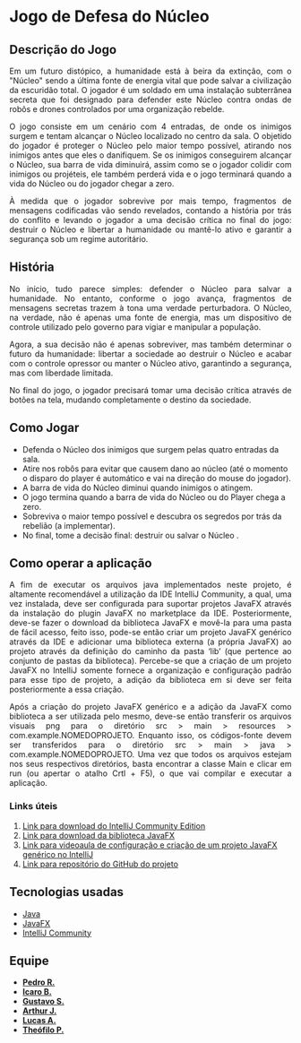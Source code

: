 # Jogo de Defesa do Núcleo

## Descrição do Jogo

<p style="text-align: justify;">
Em um futuro distópico, a humanidade está à beira da extinção, com o "Núcleo" sendo a última fonte de energia vital que pode salvar a civilização da escuridão total. O jogador é um soldado em uma instalação subterrânea secreta que foi designado para defender este Núcleo contra ondas de robôs e drones controlados por uma organização rebelde.
</p>

<p style="text-align: justify;">
O jogo consiste em um cenário com 4 entradas, de onde os inimigos surgem e tentam alcançar o Núcleo localizado no centro da sala. O objetido do jogador é proteger o Núcleo pelo maior tempo possível, atirando nos inimigos antes que eles o danifiquem. Se os inimigos conseguirem alcançar o Núcleo, sua barra de vida diminuirá, assim como se o jogador colidir com inimigos ou projéteis, ele também perderá vida e o jogo terminará quando a vida do Núcleo ou do jogador chegar a zero.
</p>

<p style="text-align: justify;">
À medida que o jogador sobrevive por mais tempo, fragmentos de mensagens codificadas vão sendo revelados, contando a história por trás do conflito e levando o jogador a uma decisão crítica no final do jogo: destruir o Núcleo e libertar a humanidade ou mantê-lo ativo e garantir a segurança sob um regime autoritário.
</p>

## História

<p style="text-align: justify;">
No início, tudo parece simples: defender o Núcleo para salvar a humanidade. No entanto, conforme o jogo avança, fragmentos de mensagens secretas trazem à tona uma verdade perturbadora. O Núcleo, na verdade, não é apenas uma fonte de energia, mas um dispositivo de controle utilizado pelo governo para vigiar e manipular a população.
</p>

<p style="text-align: justify;">
Agora, a sua decisão não é apenas sobreviver, mas também determinar o futuro da humanidade: libertar a sociedade ao destruir o Núcleo e acabar com o controle opressor ou manter o Núcleo ativo, garantindo a segurança, mas com liberdade limitada.
</p>

<p style="text-align: justify;">
No final do jogo, o jogador precisará tomar uma decisão crítica através de botões na tela, mudando completamente o destino da sociedade.
</p>

## Como Jogar

- Defenda o Núcleo dos inimigos que surgem pelas quatro entradas da sala.
- Atire nos robôs para evitar que causem dano ao núcleo (até o momento o disparo do player é automático e vai na direção do mouse do jogador).
- A barra de vida do Núcleo diminui quando inimigos o atingem.
- O jogo termina quando a barra de vida do Núcleo ou do Player chega a zero.
- Sobreviva o maior tempo possível e descubra os segredos por trás da rebelião (a implementar).
- No final, tome a decisão final: destruir ou salvar o Núcleo .

## Como operar a aplicação

<p style="text-align: justify;">
A fim de executar os arquivos java implementados neste projeto, é altamente recomendável a utilização da IDE IntelliJ Community, a qual, uma vez instalada, deve ser configurada para suportar projetos JavaFX através da instalação do plugin JavaFX no marketplace da IDE. Posteriormente, deve-se fazer o download da biblioteca JavaFX e movê-la para uma pasta de fácil acesso, feito isso, pode-se então criar um projeto JavaFX genérico através da IDE e adicionar uma biblioteca externa (a própria JavaFX) ao projeto através da definição do caminho da pasta ‘lib’ (que pertence ao conjunto de pastas da biblioteca). Percebe-se que a criação de um projeto JavaFX no IntelliJ somente fornece a organização  e configuração padrão para esse tipo de projeto, a adição da biblioteca em si deve ser feita posteriormente a essa criação.
</p>

<p style="text-align: justify;">
Após a criação do projeto JavaFX genérico e a adição da JavaFX como biblioteca a ser utilizada pelo mesmo, deve-se então transferir os arquivos visuais png para o diretório src > main >  resources >  com.example.NOMEDOPROJETO. Enquanto isso, os códigos-fonte devem ser transferidos para o diretório src > main > java > com.example.NOMEDOPROJETO. Uma vez que todos os arquivos estejam nos seus respectivos diretórios, basta encontrar a classe Main e clicar em run (ou apertar o atalho Crtl + F5), o que vai compilar e executar a aplicação.
</p>

### Links úteis

1. [Link para download do IntelliJ Community Edition](https://www.jetbrains.com/idea/download/?section=linux)
2. [Link para download da biblioteca JavaFX](https://gluonhq.com/products/javafx/)
3. [Link para videoaula de configuração e criação de um projeto JavaFX genérico no IntelliJ](https://www.youtube.com/watch?v=Vk4cICoRh_U)
4. [Link para repositório do GitHub do projeto](https://github.com/pedro-niHiL/projetoPOO)

## Tecnologias usadas

 - [Java](https://www.java.com/pt-BR/)
 - [JavaFX](https://openjfx.io/)
 - [IntelliJ Community](https://www.jetbrains.com/pt-br/idea/)

## Equipe

- [**Pedro R.**](https://github.com/pedro-niHiL)
- [**Icaro B.**](https://github.com/JonasBrothers12)
- [**Gustavo S.**](https://github.com/GUS2-SAN)
- [**Arthur J.** ](https://github.com/Shawnp138)
- [**Lucas A.**](https://github.com/lucasandrey1)
- [**Theófilo P.**](https://github.com/the-theo)